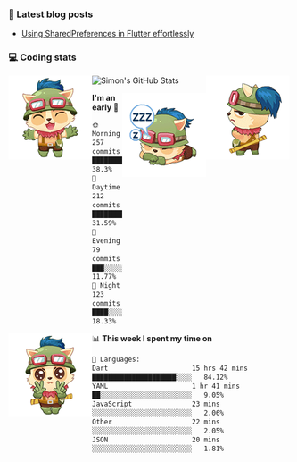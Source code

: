 ### 📘 Latest blog posts

<!-- BLOG-POST-LIST:START -->
- [Using SharedPreferences in Flutter effortlessly](https://dev.to/simonpham/using-sharedpreferences-in-flutter-effortlessly-3e29)
<!-- BLOG-POST-LIST:END -->

### 💻 Coding stats
<img align="right" src="https://raw.githubusercontent.com/simonpham/simonpham/master/assets/images/6kiur.gif" >


<img align="left" src="https://raw.githubusercontent.com/simonpham/simonpham/master/assets/images/5kiur.gif" >

![Simon's GitHub Stats](https://github-readme-stats-blue.vercel.app/api?username=simonpham)

<img align="right" src="https://raw.githubusercontent.com/simonpham/simonpham/master/assets/images/4kiur.gif" >

<!--START_SECTION:waka-->
**I'm an early 🐤** 

```text
🌞 Morning    257 commits    █████████░░░░░░░░░░░░░░░░   38.3% 
🌆 Daytime    212 commits    ████████░░░░░░░░░░░░░░░░░   31.59% 
🌃 Evening    79 commits     ███░░░░░░░░░░░░░░░░░░░░░░   11.77% 
🌙 Night      123 commits    ████░░░░░░░░░░░░░░░░░░░░░   18.33%

```


<img align="left" src="https://raw.githubusercontent.com/simonpham/simonpham/master/assets/images/19kiur.gif" >📊 **This week I spent my time on** 

```text
💬 Languages: 
Dart                     15 hrs 42 mins      █████████████████████░░░░   84.12% 
YAML                     1 hr 41 mins        ██░░░░░░░░░░░░░░░░░░░░░░░   9.05% 
JavaScript               23 mins             ░░░░░░░░░░░░░░░░░░░░░░░░░   2.06% 
Other                    22 mins             ░░░░░░░░░░░░░░░░░░░░░░░░░   2.05% 
JSON                     20 mins             ░░░░░░░░░░░░░░░░░░░░░░░░░   1.81%

```


<!--END_SECTION:waka-->
